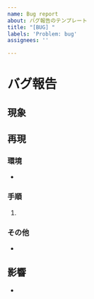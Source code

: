 ```yaml
---
name: Bug report
about: バグ報告のテンプレート
title: "[BUG] "
labels: 'Problem: bug'
assignees: ''

---
```


# バグ報告
## 現象

## 再現
### 環境
- 

### 手順
1. 

### その他
- 

## 影響
-
